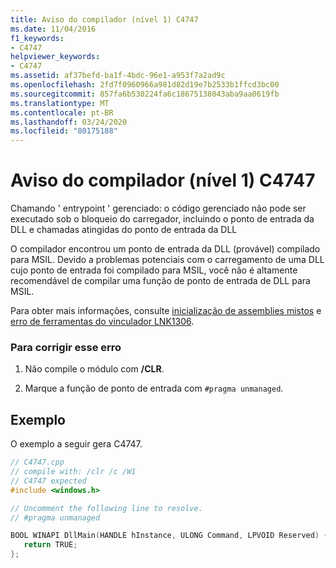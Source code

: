 ```yaml
---
title: Aviso do compilador (nível 1) C4747
ms.date: 11/04/2016
f1_keywords:
- C4747
helpviewer_keywords:
- C4747
ms.assetid: af37befd-ba1f-4bdc-96e1-a953f7a2ad9c
ms.openlocfilehash: 2fd7f0960966a981d82d19e7b2533b1ffcd3bc00
ms.sourcegitcommit: 857fa6b530224fa6c18675138043aba9aa0619fb
ms.translationtype: MT
ms.contentlocale: pt-BR
ms.lasthandoff: 03/24/2020
ms.locfileid: "80175188"
---
```

# <a name="compiler-warning-level-1-c4747"></a>Aviso do compilador (nível 1) C4747

Chamando ' entrypoint ' gerenciado: o código gerenciado não pode ser executado sob o bloqueio do carregador, incluindo o ponto de entrada da DLL e chamadas atingidas do ponto de entrada da DLL

O compilador encontrou um ponto de entrada da DLL (provável) compilado para MSIL.  Devido a problemas potenciais com o carregamento de uma DLL cujo ponto de entrada foi compilado para MSIL, você não é altamente recomendável de compilar uma função de ponto de entrada de DLL para MSIL.

Para obter mais informações, consulte [inicialização de assemblies mistos](../../dotnet/initialization-of-mixed-assemblies.md) e [erro de ferramentas do vinculador LNK1306](../../error-messages/tool-errors/linker-tools-error-lnk1306.md).

### <a name="to-correct-this-error"></a>Para corrigir esse erro

1. Não compile o módulo com **/CLR**.

1. Marque a função de ponto de entrada com `#pragma unmanaged`.

## <a name="example"></a>Exemplo

O exemplo a seguir gera C4747.

```cpp
// C4747.cpp
// compile with: /clr /c /W1
// C4747 expected
#include <windows.h>

// Uncomment the following line to resolve.
// #pragma unmanaged

BOOL WINAPI DllMain(HANDLE hInstance, ULONG Command, LPVOID Reserved) {
   return TRUE;
};
```
